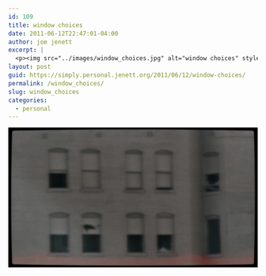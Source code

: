 ```yaml
---
id: 109
title: window choices
date: 2011-06-12T22:47:01-04:00
author: joe jenett
excerpt: |
  <p><img src="../images/window_choices.jpg" alt="window choices" style="border:none;" /></p>
layout: post
guid: https://simply.personal.jenett.org/2011/06/12/window-choices/
permalink: /window_choices/
slug: window_choices
categories:
  - personal
---
```

<img src="../images/window_choices.jpg" alt="window choices" style="border:none;" />